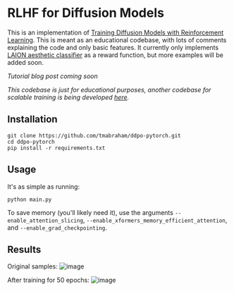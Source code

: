 # RLHF for Diffusion Models

This is an implementation of [Training Diffusion Models with Reinforcement Learning](https://arxiv.org/abs/2305.13301). This is meant as an educational codebase, with lots of comments explaining the code 
and only basic features. It currently only implements [LAION aesthetic classifier](https://github.com/LAION-AI/aesthetic-predictor) as a reward function, but more examples will be added soon.

*Tutorial blog post coming soon*

_This codebase is just for educational purposes, another codebase for scalable training is being developed [here](https://github.com/CarperAI/DRLX)._

## Installation
```
git clone https://github.com/tmabraham/ddpo-pytorch.git
cd ddpo-pytorch
pip install -r requirements.txt
```

## Usage

It's as simple as running:
```
python main.py
```

To save memory (you'll likely need it), use the arguments `--enable_attention_slicing`, `--enable_xformers_memory_efficient_attention`, and `--enable_grad_checkpointing`. 

## Results

Original samples:
![image](https://github.com/tmabraham/ddpo-pytorch/assets/37097934/6a9489a2-9cfb-4e21-84c5-eaa2694acbd4)

After training for 50 epochs:
![image](https://github.com/tmabraham/ddpo-pytorch/assets/37097934/a82ce5ce-2e29-4adf-b06c-601295be288d)







